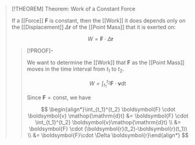 >[!THEOREM] Theorem: Work of a Constant Force
>
>If a [[Force]] $\boldsymbol{F}$ is constant, then the [[Work]] it does depends only on the [[Displacement]] $\Delta \boldsymbol{r}$ of the [[Point Mass]] that it is exerted on:
>
>$$
>W = \boldsymbol{F} \cdot \Delta \boldsymbol{r}
>$$
>
>>[!PROOF]-
>>
>>We want to determine the [[Work]] that $\boldsymbol{F}$ as the [[Point Mass]] moves in the time interval from $t_1$ to $t_2$.
>>
>>$$
>>W = \int_{t_1}^{t_2} \boldsymbol{F}\cdot \boldsymbol{v}\mathop{\mathrm{d}t}
>>$$
>>
>>Since $\boldsymbol{F}=\text{const}$, we have
>>
>>$$
>>\begin{align*}\int_{t_1}^{t_2} \boldsymbol{F} \cdot \boldsymbol{v} \mathop{\mathrm{d}t} &= \boldsymbol{F} \cdot \int_{t_1}^{t_2} \boldsymbol{v}\mathop{\mathrm{d}t} \\ &= \boldsymbol{F} \cdot (\boldsymbol{r}(t_2)-\boldsymbol{r}(t_1)) \\ &= \boldsymbol{F}\cdot \Delta \boldsymbol{r}\end{align*}
>>$$
>>
>